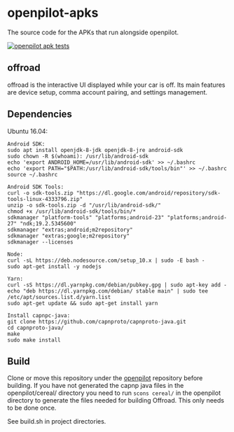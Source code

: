 # openpilot-apks

The source code for the APKs that run alongside openpilot.

[![openpilot apk tests](https://github.com/commaai/openpilot-apks/workflows/openpilot%20apk%20tests/badge.svg)](https://github.com/commaai/openpilot-apks/actions)

## offroad

offroad is the interactive UI displayed while your car is off. Its main features are device setup, comma account pairing, and settings management.

## Dependencies

Ubuntu 16.04:

```
Android SDK:
sudo apt install openjdk-8-jdk openjdk-8-jre android-sdk
sudo chown -R $(whoami): /usr/lib/android-sdk
echo 'export ANDROID_HOME=/usr/lib/android-sdk' >> ~/.bashrc
echo 'export PATH="$PATH:/usr/lib/android-sdk/tools/bin"' >> ~/.bashrc
source ~/.bashrc

Android SDK Tools:
curl -o sdk-tools.zip "https://dl.google.com/android/repository/sdk-tools-linux-4333796.zip"
unzip -o sdk-tools.zip -d "/usr/lib/android-sdk/"
chmod +x /usr/lib/android-sdk/tools/bin/*
sdkmanager "platform-tools" "platforms;android-23" "platforms;android-27" "ndk;19.2.5345600"
sdkmanager "extras;android;m2repository"
sdkmanager "extras;google;m2repository"
sdkmanager --licenses

Node:
curl -sL https://deb.nodesource.com/setup_10.x | sudo -E bash -
sudo apt-get install -y nodejs

Yarn:
curl -sS https://dl.yarnpkg.com/debian/pubkey.gpg | sudo apt-key add -
echo "deb https://dl.yarnpkg.com/debian/ stable main" | sudo tee /etc/apt/sources.list.d/yarn.list
sudo apt-get update && sudo apt-get install yarn

Install capnpc-java:
git clone https://github.com/capnproto/capnproto-java.git
cd capnproto-java/
make
sudo make install
```

## Build

Clone or move this repository under the [openpilot](https://github.com/commaai/openpilot) repository before building. If you have not generated the capnp java files in the openpilot/cereal/ directory you need to run `scons cereal/` in the openpilot directory to generate the files needed for building Offroad. This only needs to be done once.

See build.sh in project directories.
